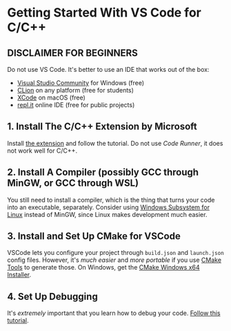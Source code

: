# Getting Started With VS Code for C/C++

## DISCLAIMER FOR BEGINNERS
Do not use VS Code.
It's better to use an IDE that works out of the box:
- [Visual Studio Community](https://visualstudio.microsoft.com/vs/community/) for Windows (free)
- [CLion](https://www.jetbrains.com/clion/) on any platform (free for students)
- [XCode](https://developer.apple.com/xcode/) on macOS (free)
- [repl.it](https://replit.com/site/ide) online IDE (free for public projects)

## 1. Install The C/C++ Extension by Microsoft
Install [the extension](https://code.visualstudio.com/docs/languages/cpp) and
follow the tutorial.
Do not use *Code Runner*, it does not work well for C/C++.

## 2. Install A Compiler (possibly GCC through MinGW, or GCC through WSL)
You still need to install a compiler, which is the thing that turns your code
into an executable, separately.
Consider using
[Windows Subsystem for Linux](https://code.visualstudio.com/docs/cpp/config-wsl)
instead of MinGW, since Linux makes development much easier.

## 3. Install and Set Up CMake for VSCode
VSCode lets you configure your project through `build.json` and `launch.json`
config files.
However, it's *much easier* and *more portable* if you use
[CMake Tools](https://code.visualstudio.com/docs/cpp/CMake-linux) to generate
those.
On Windows, get the [CMake Windows x64 Installer](https://cmake.org/download/).

## 4. Set Up Debugging
It's *extremely* important that you learn how to debug your code.
[Follow this tutorial](https://code.visualstudio.com/docs/cpp/cpp-debug).
